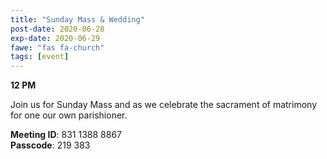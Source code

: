 ```yaml
---
title: "Sunday Mass & Wedding"
post-date: 2020-06-28
exp-date: 2020-06-29
fawe: "fas fa-church"
tags: [event]
---
```

**12 PM**

Join us for Sunday Mass and as we celebrate the sacrament of matrimony for one our own parishioner.

<p class="text-danger"><b>Meeting ID</b>: 831 1388 8867
<br>
<b>Passcode</b>: 219 383
</p>